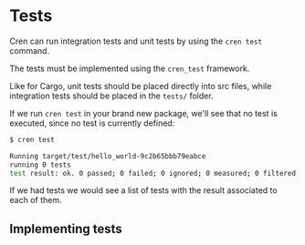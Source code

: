 # Tests

Cren can run integration tests and unit tests by using the `cren test` command.

The tests must be implemented using the `cren_test` framework.

Like for Cargo, unit tests should be placed directly into src files, while integration tests should be placed in the `tests/` folder.

If we run `cren test` in your brand new package, we'll see that no test is executed, since no test is currently defined:

```sh
$ cren test

Running target/test/hello_world-9c2b65bbb79eabce
running 0 tests
test result: ok. 0 passed; 0 failed; 0 ignored; 0 measured; 0 filtered out
```

If we had tests we would see a list of tests with the result associated to each of them.

## Implementing tests

